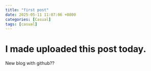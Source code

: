 ```yaml
---
title: "first post"
date: 2025-05-11 11:07:06 +0800
categories: [Casual]
tags: [casual]
---
```


# I made uploaded this post today.

New blog with github??
